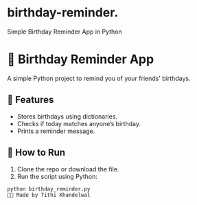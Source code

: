 # birthday-reminder.
Simple Birthday Reminder App in Python
# 🎂 Birthday Reminder App

A simple Python project to remind you of your friends' birthdays.

## 🧠 Features
- Stores birthdays using dictionaries.
- Checks if today matches anyone’s birthday.
- Prints a reminder message.

## 📌 How to Run

1. Clone the repo or download the file.
2. Run the script using Python:
```bash
python birthday_reminder.py
👩‍💻 Made by Tithi Khandelwal
